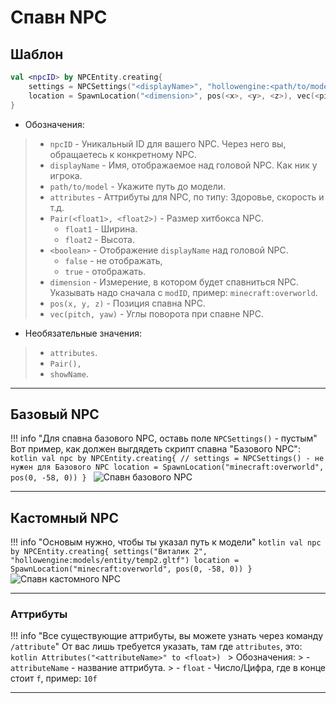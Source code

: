 # Спавн NPC

## Шаблон

```kotlin
val <npcID> by NPCEntity.creating{
	settings = NPCSettings("<displayName>", "hollowengine:<path/to/model>.gltf", Attributes(<attributes>), Pair(<float1>, <float2>), <boolean>)
	location = SpawnLocation("<dimension>", pos(<x>, <y>, <z>), vec(<pitch>, <yaw>))
}
```

- Обозначения:
> - `npcID` - Уникальный ID для вашего NPC. Через него вы, обращаетесь к конкретному NPC. 
> - `displayName` - Имя, отображаемое над головой NPC. Как ник у игрока. 
> - `path/to/model` - Укажите путь до модели. 
> - `attributes` - Аттрибуты для NPC, по типу: Здоровье, скорость и т.д. 
> - `Pair(<float1>, <float2>)` - Размер хитбокса NPC. 
>   - `float1` - Ширина. 
>   - `float2` - Высота. 
> - `<boolean>` - Отображение `displayName` над головой NPC. 
>   - `false` - не отображать, 
>   - `true` - отображать. 
> - `dimension` - Измерение, в котором будет спавниться NPC. Указывать надо сначала с `modID`, пример: `minecraft:overworld`. 
> - `pos(x, y, z)` - Позиция спавна NPC. 
> - `vec(pitch, yaw)` - Углы поворота при спавне NPC. 

- Необязательные значения:
> - `attributes`. 
> - `Pair(),` 
> - `showName`. 

---

## Базовый NPC

!!! info "Для спавна базового NPC, оставь поле `NPCSettings()` - пустым"
    Вот пример, как должен выгдядеть скрипт спавна "Базового NPC":
    ```kotlin
    val npc by NPCEntity.creating{
        // settings = NPCSettings() - не нужен для Базового NPC
        location = SpawnLocation("minecraft:overworld", pos(0, -58, 0))
    }
    ```
![Спавн базового NPC](https://raw.githubusercontent.com/HollowHorizon/HollowEngineDocs/main/docs/hollowengine-guide/.resourses/spawn-basic-npc.gif)

---

## Кастомный NPC

!!! info "Основым нужно, чтобы ты указал путь к модели"
    ```kotlin
    val npc by NPCEntity.creating{
        settings("Виталик 2", "hollowengine:models/entity/temp2.gltf")
        location = SpawnLocation("minecraft:overworld", pos(0, -58, 0))
    }
    ```
![Спавн кастомного NPC](https://raw.githubusercontent.com/HollowHorizon/HollowEngineDocs/main/docs/hollowengine-guide/.resourses/spawn-custom-npc.gif)

---

### Аттрибуты

!!! info "Все существующие аттрибуты, вы можете узнать через команду `/attribute`"
    От вас лишь требуется указать, там где `attributes`, это:
    ```kotlin
    Attributes("<attributeName>" to <float>)
    ```
    > Обозначения: 
    > - `attributeName` - название аттрибута. 
    > - `float` - Число/Цифра, где в конце стоит `f`, пример: `10f`

---
